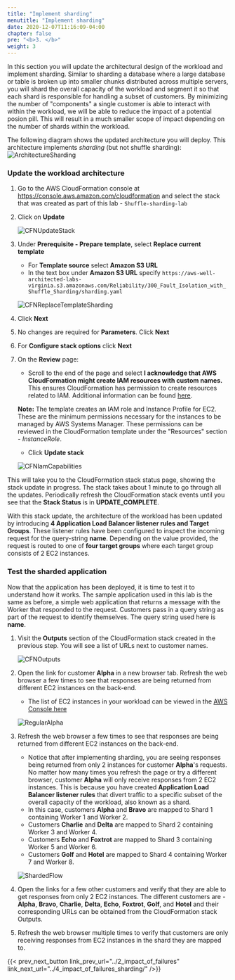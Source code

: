 ```yaml
---
title: "Implement sharding"
menutitle: "Implement sharding"
date: 2020-12-07T11:16:09-04:00
chapter: false
pre: "<b>3. </b>"
weight: 3
---
```


In this section you will update the architectural design of the workload and implement sharding. Similar to sharding a database where a large database or table is broken up into smaller chunks distributed across multiple servers, you will shard the overall capacity of the workload and segment it so that each shard is responsible for handling a subset of customers. By minimizing the number of "components" a single customer is able to interact with within the workload, we will be able to reduce the impact of a potential posion pill. This will result in a much smaller scope of impact depending on the number of shards within the workload.

The following diagram shows the updated architecture you will deploy. This architecture implements _sharding_ (but not shuffle sharding):
![ArchitectureSharding](/Reliability/300_Fault_Isolation_with_Shuffle_Sharding/Images/Architecture-sharding.png?classes=lab_picture_auto)

### Update the workload architecture

1. Go to the AWS CloudFormation console at <https://console.aws.amazon.com/cloudformation> and select the stack that was created as part of this lab - `Shuffle-sharding-lab`
1. Click on **Update**

    ![CFNUpdateStack](/Reliability/300_Fault_Isolation_with_Shuffle_Sharding/Images/CFNUpdateStack.png?classes=lab_picture_auto)

1. Under **Prerequisite - Prepare template**, select **Replace current template**

    * For **Template source** select **Amazon S3 URL**
    * In the text box under **Amazon S3 URL** specify `https://aws-well-architected-labs-virginia.s3.amazonaws.com/Reliability/300_Fault_Isolation_with_Shuffle_Sharding/sharding.yaml`

    ![CFNReplaceTemplateSharding](/Reliability/300_Fault_Isolation_with_Shuffle_Sharding/Images/CFNReplaceTemplateSharding.png?classes=lab_picture_auto)

1. Click **Next**
1. No changes are required for **Parameters**. Click **Next**
1. For **Configure stack options** click **Next**
1. On the **Review** page:
    * Scroll to the end of the page and select **I acknowledge that AWS CloudFormation might create IAM resources with custom names.** This ensures CloudFormation has permission to create resources related to IAM. Additional information can be found [here](https://docs.aws.amazon.com/AWSCloudFormation/latest/APIReference/API_CreateStack.html).

    **Note:** The template creates an IAM role and Instance Profile for EC2. These are the minimum permissions necessary for the instances to be managed by AWS Systems Manager. These permissions can be reviewed in the CloudFormation template under the "Resources" section - *InstanceRole*.

    * Click **Update stack**

    ![CFNIamCapabilities](/Reliability/300_Fault_Isolation_with_Shuffle_Sharding/Images/CFNIamCapabilities.png?classes=lab_picture_auto)

This will take you to the CloudFormation stack status page, showing the stack update in progress. The stack takes about 1 minute to go through all the updates. Periodically refresh the CloudFormation stack events until you see that the **Stack Status** is in **UPDATE_COMPLETE**.

With this stack update, the architecture of the workload has been updated by introducing **4 Application Load Balancer listener rules and Target Groups**. These listener rules have been configured to inspect the incoming request for the query-string **name**. Depending on the value provided, the request is routed to one of **four target groups** where each target group consists of 2 EC2 instances.

### Test the sharded application

Now that the application has been deployed, it is time to test it to understand how it works. The sample application used in this lab is the same as before, a simple web application that returns a message with the Worker that responded to the request. Customers pass in a query string as part of the request to identify themselves. The query string used here is **name**.

1. Visit the **Outputs** section of the CloudFormation stack created in the previous step. You will see a list of URLs next to customer names.

    ![CFNOutputs](/Reliability/300_Fault_Isolation_with_Shuffle_Sharding/Images/CFNOutputs.png?classes=lab_picture_auto)

1. Open the link for customer **Alpha** in a new browser tab. Refresh the web browser a few times to see that responses are being returned from different EC2 instances on the back-end.
    * The list of EC2 instances in your workload can be viewed in the [AWS Console here](https://console.aws.amazon.com/ec2/v2/home?#Instances:tag:Name=Worker)

    ![RegularAlpha](/Reliability/300_Fault_Isolation_with_Shuffle_Sharding/Images/RegularAlpha.png?classes=lab_picture_auto)

1. Refresh the web browser a few times to see that responses are being returned from different EC2 instances on the back-end.
    * Notice that after implementing sharding, you are seeing responses being returned from only 2 instances for customer **Alpha**'s requests. No matter how many times you refresh the page or try a different browser, customer **Alpha** will only receive responses from 2 EC2 instances. This is because you have created **Application Load Balancer listener rules** that divert traffic to a specific subset of the overall capacity of the workload, also known as a shard.
    * In this case, customers **Alpha** and **Bravo** are mapped to Shard 1 containing Worker 1 and Worker 2.
    * Customers **Charlie** and **Delta** are mapped to Shard 2 containing Worker 3 and Worker 4.
    * Customers **Echo** and **Foxtrot** are mapped to Shard 3 containing Worker 5 and Worker 6.
    * Customers **Golf** and **Hotel** are mapped to Shard 4 containing Worker 7 and Worker 8.

    ![ShardedFlow](/Reliability/300_Fault_Isolation_with_Shuffle_Sharding/Images/ShardedFlow.png?classes=lab_picture_auto)

1. Open the links for a few other customers and verify that they are able to get responses from only 2 EC2 instances. The different customers are - **Alpha**, **Bravo**, **Charlie**, **Delta**, **Echo**, **Foxtrot**, **Golf**, and **Hotel** and their corresponding URLs can be obtained from the CloudFormation stack Outputs.

1. Refresh the web browser multiple times to verify that customers are only receiving responses from EC2 instances in the shard they are mapped to.

{{< prev_next_button link_prev_url="../2_impact_of_failures" link_next_url="../4_impact_of_failures_sharding/" />}}
